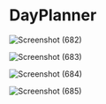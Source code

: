 # DayPlanner
 
![Screenshot (682)](https://github.com/HiranMayiNathi23/DayPlanner/assets/167151197/81198fe7-bbb7-490f-a0bb-6f73d1bead6c)

![Screenshot (683)](https://github.com/HiranMayiNathi23/DayPlanner/assets/167151197/8a22a916-9e14-4bfb-a0b6-26d3c7d63f99)

![Screenshot (684)](https://github.com/HiranMayiNathi23/DayPlanner/assets/167151197/1c212b10-aed1-4e18-b808-5fb7d14b212c)

![Screenshot (685)](https://github.com/HiranMayiNathi23/DayPlanner/assets/167151197/b2d4d120-98a7-44c9-a525-4d4a3d78fe4c)
